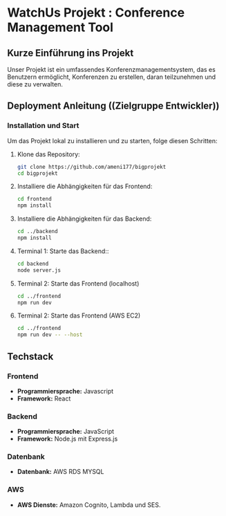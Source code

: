 # WatchUs Projekt : Conference Management Tool

## Kurze Einführung ins Projekt
Unser Projekt ist ein umfassendes Konferenzmanagementsystem, das es Benutzern ermöglicht, Konferenzen zu erstellen, daran teilzunehmen und diese zu verwalten.
## Deployment Anleitung ((Zielgruppe Entwickler))

### Installation und Start

Um das Projekt lokal zu installieren und zu starten, folge diesen Schritten:

1. Klone das Repository:
   ```bash
   git clone https://github.com/ameni177/bigprojekt
   cd bigprojekt

2. Installiere die Abhängigkeiten für das Frontend:
   ```bash
   cd frontend
   npm install


3. Installiere die Abhängigkeiten für das Backend:
   ```bash
   cd ../backend
   npm install

4. Terminal 1: Starte das Backend::
   ```bash
   cd backend
   node server.js
5. Terminal 2: Starte das Frontend (localhost)
   ```bash
   cd ../frontend
   npm run dev
5. Terminal 2: Starte das Frontend (AWS EC2)
   ```bash
   cd ../frontend
   npm run dev -- --host

## Techstack

### Frontend
- **Programmiersprache:** Javascript
- **Framework:** React


### Backend
- **Programmiersprache:** JavaScript
- **Framework:** Node.js mit Express.js

### Datenbank
- **Datenbank:** AWS RDS MYSQL

### AWS
  - **AWS Dienste:** Amazon Cognito, Lambda und SES.


   

